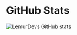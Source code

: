 








# GitHub Stats

![LemurDevs GitHub stats](https://github-readme-stats.vercel.app/api?username=LemurDev&show_icons=true&theme=onedark)
